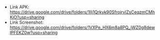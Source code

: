 - Link APK: https://drive.google.com/drive/folders/1lIj1Qrkyk90SfrojrvlZsCeqzmCMhKjO?usp=sharing
- Link Screenshot: https://drive.google.com/drive/folders/1VXPe_HX6m8a8PQ_jWZ0g8dewlPFEKZ0w?usp=sharing
